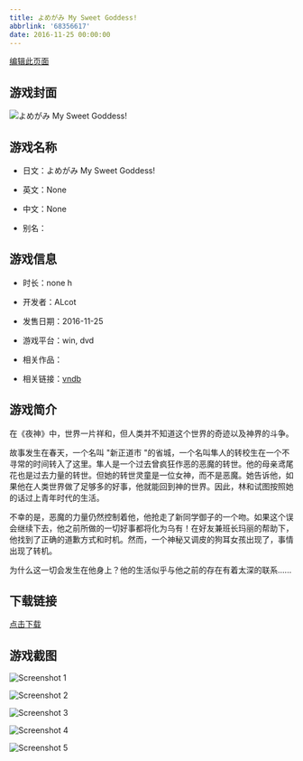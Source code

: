 ```yaml
---
title: よめがみ My Sweet Goddess!
abbrlink: '68356617'
date: 2016-11-25 00:00:00
---
```

[编辑此页面](https://github.com/ACG-3/ADV3-source/blob/main/source/_posts/games/%E3%82%88%E3%82%81%E3%81%8C%E3%81%BF%20My%20Sweet%20Goddess%21.md)

## 游戏封面

![よめがみ My Sweet Goddess!](https://pan.timero.xyz/d/onedrive/img_lib_001/%E3%82%88%E3%82%81%E3%81%8C%E3%81%BF%20My%20Sweet%20Goddess!_cover.avif)


## 游戏名称

- 日文：よめがみ My Sweet Goddess!
- 英文：None
- 中文：None

- 别名：


## 游戏信息

- 时长：none h
- 开发者：ALcot
- 发售日期：2016-11-25
- 游戏平台：win, dvd
- 相关作品：

- 相关链接：[vndb](https://vndb.org/v19686)


## 游戏简介

在《夜神》中，世界一片祥和，但人类并不知道这个世界的奇迹以及神界的斗争。

故事发生在春天，一个名叫 "新正道市 "的省城，一个名叫隼人的转校生在一个不寻常的时间转入了这里。隼人是一个过去曾疯狂作恶的恶魔的转世。他的母亲鸢尾花也是过去力量的转世。但她的转世灵童是一位女神，而不是恶魔。她告诉他，如果他在人类世界做了足够多的好事，他就能回到神的世界。因此，林和试图按照她的话过上青年时代的生活。

不幸的是，恶魔的力量仍然控制着他，他抢走了新同学御子的一个吻。如果这个误会继续下去，他之前所做的一切好事都将化为乌有！在好友兼班长玛丽的帮助下，他找到了正确的道歉方式和时机。然而，一个神秘又调皮的狗耳女孩出现了，事情出现了转机。

为什么这一切会发生在他身上？他的生活似乎与他之前的存在有着太深的联系......




## 下载链接

[点击下载](https://pan.timero.xyz/onedrive/adv_lib_001/%E3%82%88%E3%82%81%E3%81%8C%E3%81%BF%20My%20Sweet%20Goddess%21)


## 游戏截图


![Screenshot 1](https://pan.timero.xyz/d/onedrive/img_lib_001/%E3%82%88%E3%82%81%E3%81%8C%E3%81%BF%20My%20Sweet%20Goddess!_Screenshot_1.avif)

![Screenshot 2](https://pan.timero.xyz/d/onedrive/img_lib_001/%E3%82%88%E3%82%81%E3%81%8C%E3%81%BF%20My%20Sweet%20Goddess!_Screenshot_2.avif)

![Screenshot 3](https://pan.timero.xyz/d/onedrive/img_lib_001/%E3%82%88%E3%82%81%E3%81%8C%E3%81%BF%20My%20Sweet%20Goddess!_Screenshot_3.avif)

![Screenshot 4](https://pan.timero.xyz/d/onedrive/img_lib_001/%E3%82%88%E3%82%81%E3%81%8C%E3%81%BF%20My%20Sweet%20Goddess!_Screenshot_4.avif)

![Screenshot 5](https://pan.timero.xyz/d/onedrive/img_lib_001/%E3%82%88%E3%82%81%E3%81%8C%E3%81%BF%20My%20Sweet%20Goddess!_Screenshot_5.avif)

